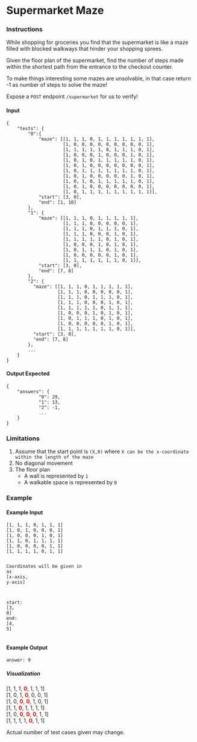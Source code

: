 <div class="markdown-body"><h1 id="supermarket-maze">Supermarket Maze</h1>
<h3 id="instructions">Instructions</h3>
<p>While shopping for groceries you find that the supermarket is like a maze filled with blocked walkways that hinder your shopping sprees. </p>
<p>Given the floor plan of the supermarket, find the number of steps made within the shortest path from the entrance to the checkout counter.</p>
<p>To make things interesting some mazes are unsolvable, in that case return -1 as number of steps to solve the maze! </p>
<p>Expose a <code>POST</code> endpoint <code>/supermarket</code> for us to verify!</p>
<h4 id="input">Input</h4>
<pre><code class="language-json5">{
    "tests": {
        "0":{
            "maze": [[1, 1, 1, 0, 1, 1, 1, 1, 1, 1, 1],
                     [1, 0, 0, 0, 0, 0, 0, 0, 0, 0, 1],
                     [1, 1, 1, 1, 1, 0, 1, 1, 1, 0, 1],
                     [1, 0, 0, 0, 1, 0, 0, 0, 1, 0, 1],
                     [1, 0, 1, 0, 1, 1, 1, 1, 1, 0, 1],
                     [1, 0, 1, 0, 0, 0, 0, 0, 0, 0, 1],
                     [1, 0, 1, 1, 1, 1, 1, 1, 1, 0, 1],
                     [1, 0, 1, 0, 0, 0, 0, 0, 1, 0, 1],
                     [1, 0, 1, 0, 1, 1, 1, 1, 1, 0, 1],
                     [1, 0, 1, 0, 0, 0, 0, 0, 0, 0, 1],
                     [1, 0, 1, 1, 1, 1, 1, 1, 1, 1, 1]],
            "start": [3, 0],
            "end": [1, 10]
        },
        "1": {
            "maze": [[1, 1, 1, 0, 1, 1, 1, 1, 1],
                     [1, 1, 1, 0, 0, 0, 0, 0, 1],
                     [1, 1, 1, 0, 1, 1, 1, 0, 1],
                     [1, 1, 1, 0, 0, 0, 1, 0, 1],
                     [1, 1, 1, 1, 1, 0, 1, 0, 1],
                     [1, 0, 0, 0, 1, 0, 1, 0, 1],
                     [1, 0, 1, 1, 1, 0, 1, 0, 1],
                     [1, 0, 0, 0, 0, 0, 1, 0, 1],
                     [1, 1, 1, 1, 1, 1, 1, 0, 1]],
            "start": [3, 0],
            "end": [7, 8]
        },
        "2": {
          "maze": [[1, 1, 1, 0, 1, 1, 1, 1, 1],
                   [1, 1, 1, 0, 0, 0, 0, 0, 1],
                   [1, 1, 1, 0, 1, 1, 1, 0, 1],
                   [1, 1, 1, 0, 0, 0, 1, 0, 1],
                   [1, 1, 1, 1, 1, 0, 1, 1, 1],
                   [1, 0, 0, 0, 1, 0, 1, 0, 1],
                   [1, 0, 1, 1, 1, 0, 1, 0, 1],
                   [1, 0, 0, 0, 0, 0, 1, 0, 1],
                   [1, 1, 1, 1, 1, 1, 1, 0, 1]],
          "start": [3, 0],
          "end": [7, 8]
        },
        ...
    }
}</code></pre>
<h4 id="output-expected">Output Expected</h4>
<pre><code class="language-json5">{
    "answers": {
            "0": 29,
            "1": 13,
            "2": -1,
            ...
    }
}</code></pre>
<h3 id="limitations">Limitations</h3>
<ol>
<li>Assume that the start point is <code>(X,0)</code> where <code>X can be the x-coordinate within the length of the maze</code></li>
<li>No diagonal movement</li>
<li>The floor plan<ul>
<li>A wall is represented by <code>1</code></li>
<li>A walkable space is represented by <code>0</code></li>
</ul>
</li>
</ol>
<h3 id="example">Example</h3>
<h4 id="example-input">Example Input</h4>
<pre><code><span class="token punctuation">[</span><span class="token number">1</span><span class="token punctuation">,</span> <span class="token number">1</span><span class="token punctuation">,</span> <span class="token number">1</span><span class="token punctuation">,</span> <span class="token number">0</span><span class="token punctuation">,</span> <span class="token number">1</span><span class="token punctuation">,</span> <span class="token number">1</span><span class="token punctuation">,</span> <span class="token number">1</span><span class="token punctuation">]</span>
<span class="token punctuation">[</span><span class="token number">1</span><span class="token punctuation">,</span> <span class="token number">0</span><span class="token punctuation">,</span> <span class="token number">1</span><span class="token punctuation">,</span> <span class="token number">0</span><span class="token punctuation">,</span> <span class="token number">0</span><span class="token punctuation">,</span> <span class="token number">0</span><span class="token punctuation">,</span> <span class="token number">1</span><span class="token punctuation">]</span>
<span class="token punctuation">[</span><span class="token number">1</span><span class="token punctuation">,</span> <span class="token number">0</span><span class="token punctuation">,</span> <span class="token number">0</span><span class="token punctuation">,</span> <span class="token number">0</span><span class="token punctuation">,</span> <span class="token number">1</span><span class="token punctuation">,</span> <span class="token number">0</span><span class="token punctuation">,</span> <span class="token number">1</span><span class="token punctuation">]</span>
<span class="token punctuation">[</span><span class="token number">1</span><span class="token punctuation">,</span> <span class="token number">1</span><span class="token punctuation">,</span> <span class="token number">0</span><span class="token punctuation">,</span> <span class="token number">1</span><span class="token punctuation">,</span> <span class="token number">1</span><span class="token punctuation">,</span> <span class="token number">1</span><span class="token punctuation">,</span> <span class="token number">1</span><span class="token punctuation">]</span>
<span class="token punctuation">[</span><span class="token number">1</span><span class="token punctuation">,</span> <span class="token number">0</span><span class="token punctuation">,</span> <span class="token number">0</span><span class="token punctuation">,</span> <span class="token number">0</span><span class="token punctuation">,</span> <span class="token number">0</span><span class="token punctuation">,</span> <span class="token number">1</span><span class="token punctuation">,</span> <span class="token number">1</span><span class="token punctuation">]</span>
<span class="token punctuation">[</span><span class="token number">1</span><span class="token punctuation">,</span> <span class="token number">1</span><span class="token punctuation">,</span> <span class="token number">1</span><span class="token punctuation">,</span> <span class="token number">1</span><span class="token punctuation">,</span> <span class="token number">0</span><span class="token punctuation">,</span> <span class="token number">1</span><span class="token punctuation">,</span> <span class="token number">1</span><span class="token punctuation">]</span>

Coordinates will be given <span class="token keyword">in</span> <span class="token keyword">as</span> <span class="token punctuation">[</span>x<span class="token operator">-</span>axis<span class="token punctuation">,</span> y<span class="token operator">-</span>axis<span class="token punctuation">]</span>

start<span class="token operator">:</span> <span class="token punctuation">[</span><span class="token number">3</span><span class="token punctuation">,</span> <span class="token number">0</span><span class="token punctuation">]</span>
end<span class="token operator">:</span> <span class="token punctuation">[</span><span class="token number">4</span><span class="token punctuation">,</span> <span class="token number">5</span><span class="token punctuation">]</span></code></pre><h4 id="example-output">Example Output</h4>

<pre><code>answer<span class="token operator">:</span> <span class="token number">9</span></code></pre><h5 id="visualization">Visualization</h5>
<p>[1, 1, 1, <b style="color:red">0</b>, 1, 1, 1]<br>
[1, 0, 1, <b style="color:red">0</b>, 0, 0, 1]<br>
[1, 0, <b style="color:red">0</b>, <b style="color:red">0</b>, 1, 0, 1]<br>
[1, 1, <b style="color:red">0</b>, 1, 1, 1, 1]<br>
[1, 0, <b style="color:red">0</b>, <b style="color:red">0</b>, <b style="color:red">0</b>, 1, 1]<br>
[1, 1, 1, 1, <b style="color:red">0</b>, 1, 1]</p>
<p>Actual number of test cases given may change.</p>
</div>
